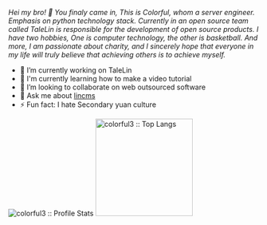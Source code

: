 *Hei my bro! 👋  You finaly came in, This is Colorful, whom a server engineer. Emphasis on python technology stack. Currently in an open source team called TaleLin is responsible for the development of open source products.
I have two hobbies, One is computer technology, the other is basketball. And more, I am passionate about charity, and I sincerely hope that everyone in my life will truly believe that achieving others is to achieve myself.*

- 🔭 I’m currently working on TaleLin
- 🌱 I'm currently learning how to make a video tutorial
- 👯 I’m looking to collaborate on web outsourced software
- 💬 Ask me about [lincms](https://doc.cms.talelin.com/)
- ⚡ Fun fact: I hate Secondary yuan culture

<p align="left">
  <img heigth="195" src="https://github-readme-stats.vercel.app/api?username=colorful3&show_icons=true&theme=synthwave" alt="colorful3 :: Profile Stats" />
  <img height="195" src="https://github-readme-stats.vercel.app/api/top-langs/?username=colorful3&langs_count=8&theme=synthwave&layout=compact" alt="colorful3 :: Top Langs" />
</p>
